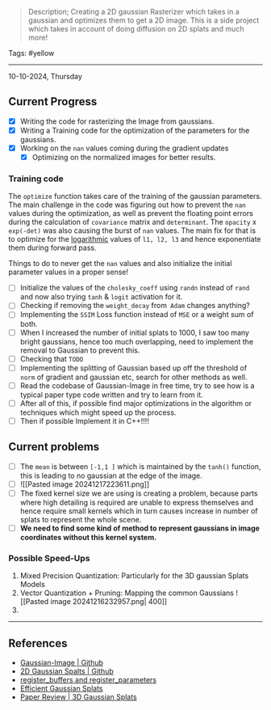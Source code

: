 > Description; 
> Creating a 2D gaussian Rasterizer which takes in a gaussian and optimizes them to get a 2D image.
> This is a side project which takes in account of doing diffusion on 2D splats and much more!

Tags: #yellow 

---


10-10-2024, Thursday

## Current Progress

- [x] Writing the code for rasterizing the Image from gaussians.
- [x] Writing a Training code for the optimization of the parameters for the gaussians.
- [x] Working on the `nan` values coming during the gradient updates
	- [x] Optimizing on the normalized images for better results. 

### Training code

 The `optimize` function takes care of the training of the gaussian parameters.
 The main  challenge in the code was figuring out how to prevent the `nan` values during the optimization, as well as prevent the floating point errors during the calculation of `covariance` matrix and `determinant`.
	 The `opacity` x `exp(-det)` was also causing the burst of `nan` values.
	 The main fix for that is to optimize for the <u>logarithmic</u> values of `l1, l2, l3` and hence exponentiate them during forward pass.

Things to do to never get the `nan` values and also initialize the initial parameter values in a proper sense!
- [ ] Initialize the values of the `cholesky_coeff` using `randn` instead of `rand` and now also trying `tanh` & `logit` activation for it.
- [ ] Checking if removing the `weight_decay` from` Adam` changes anything?
- [ ] Implementing the `SSIM` Loss function instead of `MSE` or a weight sum of both.
- [ ] When I increased the number of initial splats to 1000, I saw too many bright gaussians, hence too much overlapping, need to implement the removal to Gaussian to prevent this.
- [ ] Checking that `TODO`
- [ ] Implementing the splitting of Gaussian based up off the threshold of `norm` of gradient and gaussian etc, search for other methods as well.
- [ ] Read the codebase of Gaussian-Image in free time, try to see how is a typical paper type code written and try to learn from it.
- [ ] After all of this, if possible find major optimizations in the algorithm or techniques which might speed up the process.
- [ ] Then if possible Implement it in C++!!!!

## Current problems
- [ ] The `mean` is between `[-1,1 ]` which is maintained by the `tanh()` function, this is leading to no gaussian at the edge of the image.
- [ ] ![[Pasted image 20241217223611.png]]
- [ ] The fixed kernel size we are using is creating a problem, because parts where high detailing is required are unable to express themselves and hence require small kernels which in turn causes increase in number of splats to represent the whole scene.
- [ ] **We need to find some kind of method to represent gaussians in image coordinates without this kernel system.**

### Possible Speed-Ups
1. Mixed Precision Quantization: Particularly for the 3D gaussian Splats Models
2. Vector Quantization + Pruning: Mapping the common Gaussians  ![[Pasted image 20241216232957.png| 400]]
3. 


---
## References

- [Gaussian-Image | Github](https://github.com/Xinjie-Q/GaussianImage)
- [2D Gaussian Spalts | Github](https://github.com/OutofAi/2D-Gaussian-Splatting)
- [register_buffers and register_parameters](https://discuss.pytorch.org/t/what-is-the-difference-between-register-buffer-and-register-parameter-of-nn-module/32723/10)
- [Efficient Gaussian Splats](https://www.youtube.com/watch?v=IUEzsWOOErE)
- [Paper Review | 3D Gaussian Splats](https://www.youtube.com/watch?v=2SQUMYw0h0A&t=14s)